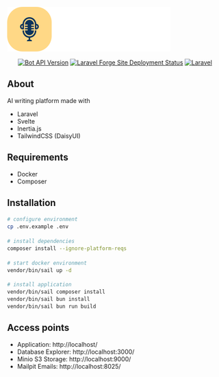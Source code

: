 [![OTTO Story](/resources/src/assets/img/logo-row.svg)](https://ottostory.com/)

<p align="center">
<a href="https://www.figma.com/file/n9LiFWc7R2tCtpwPqgHkwU/OttoStory"><img src="https://img.shields.io/badge/Figma-blue?logo=figma" alt="Bot API Version"></a>
<a href="https://forge.laravel.com/servers/702931/sites/2048436"><img src="https://img.shields.io/endpoint?url=https%3A%2F%2Fforge.laravel.com%2Fsite-badges%2F8fec8d98-905f-4819-a383-c331aab09963&style=flat" alt="Laravel Forge Site Deployment Status"></a>
<a href="https://github.com/westacks/otto/actions/workflows/laravel.yml"><img src="https://github.com/westacks/otto/actions/workflows/laravel.yml/badge.svg" alt="Laravel"></a>
</p>

## About

AI writing platform made with
- Laravel
- Svelte
- Inertia.js
- TailwindCSS (DaisyUI)

## Requirements

- Docker
- Composer

## Installation

```sh
# configure environment
cp .env.example .env

# install dependencies
composer install --ignore-platform-reqs

# start docker environment
vendor/bin/sail up -d

# install application
vendor/bin/sail composer install
vendor/bin/sail bun install
vendor/bin/sail bun run build
```

## Access points

- Application: http://localhost/
- Database Explorer: http://localhost:3000/
- Minio S3 Storage: http://localhost:9000/
- Mailpit Emails: http://localhost:8025/

